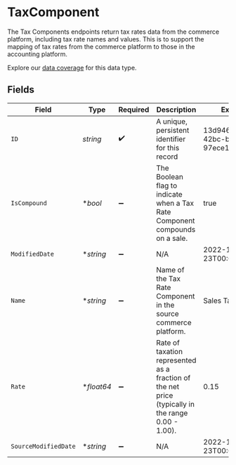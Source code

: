 # TaxComponent

The Tax Components endpoints return tax rates data from the commerce platform, including tax rate names and values. This is to support the mapping of tax rates from the commerce platform to those in the accounting platform.

Explore our [data coverage](https://knowledge.codat.io/supported-features/commerce?view=tab-by-data-type&dataType=commerce-disputes) for this data type.


## Fields

| Field                                                                                             | Type                                                                                              | Required                                                                                          | Description                                                                                       | Example                                                                                           |
| ------------------------------------------------------------------------------------------------- | ------------------------------------------------------------------------------------------------- | ------------------------------------------------------------------------------------------------- | ------------------------------------------------------------------------------------------------- | ------------------------------------------------------------------------------------------------- |
| `ID`                                                                                              | *string*                                                                                          | :heavy_check_mark:                                                                                | A unique, persistent identifier for this record                                                   | 13d946f0-c5d5-42bc-b092-97ece17923ab                                                              |
| `IsCompound`                                                                                      | **bool*                                                                                           | :heavy_minus_sign:                                                                                | The Boolean flag to indicate when a Tax Rate Component compounds on a sale.                       | true                                                                                              |
| `ModifiedDate`                                                                                    | **string*                                                                                         | :heavy_minus_sign:                                                                                | N/A                                                                                               | 2022-10-23T00:00:00.000Z                                                                          |
| `Name`                                                                                            | **string*                                                                                         | :heavy_minus_sign:                                                                                | Name of the Tax Rate Component in the source commerce platform.                                   | Sales Tax                                                                                         |
| `Rate`                                                                                            | **float64*                                                                                        | :heavy_minus_sign:                                                                                | Rate of taxation represented as a fraction of the net price (typically in the range 0.00 - 1.00). | 0.15                                                                                              |
| `SourceModifiedDate`                                                                              | **string*                                                                                         | :heavy_minus_sign:                                                                                | N/A                                                                                               | 2022-10-23T00:00:00.000Z                                                                          |